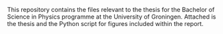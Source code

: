 This repository contains the files relevant to the thesis for the Bachelor of Science in Physics programme at the University of Groningen. Attached is the thesis and the Python script for figures included within the report. 
